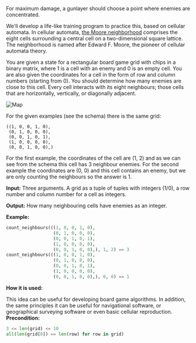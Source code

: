 For maximum damage, a gunlayer should choose a point where enemies are concentrated.

We'll develop a life-like training program to practice this, based on cellular automata. In cellular automata, [the Moore neighborhood](http://en.wikipedia.org/wiki/Moore_neighborhood) comprises
the eight cells surrounding a central cell on a two-dimensional square lattice.
The neighborhood is named after Edward F. Moore, the pioneer of cellular automata theory.

You are given a state for a rectangular board game grid with chips in a binary matrix,
where 1 is a cell with an enemy and 0 is an empty cell. 
You are also given the coordinates for a cell in
the form of row and column numbers (starting from 0). 
You should determine how many enemies are close to this cell.
Every cell interacts with its eight neighbours; those cells that are horizontally, vertically, or diagonally adjacent.

![Map](example.svg)

For the given examples (see the schema) there is the same grid:

```
((1, 0, 0, 1, 0),
 (0, 1, 0, 0, 0),
 (0, 0, 1, 0, 1),
 (1, 0, 0, 0, 0),
 (0, 0, 1, 0, 0),)
```

For the first example, the coordinates of the cell are (1,&nbsp;2) and
as we can see from the schema this cell has 3 neighbour enemies.
For the second example the coordinates are (0,&nbsp;0) and this cell contains
an enemy, but we are only counting the neighbours so the answer is 1.

**Input:** Three arguments. A grid as a tuple of tuples with integers (1/0), a row number and column number for a cell as integers. 

**Output:** How many neighbouring cells have enemies as an integer.

**Example:**

```python
count_neighbours(((1, 0, 0, 1, 0),
                  (0, 1, 0, 0, 0),
                  (0, 0, 1, 0, 1),
                  (1, 0, 0, 0, 0),
                  (0, 0, 1, 0, 0),), 1, 2) == 3
count_neighbours(((1, 0, 0, 1, 0),
                  (0, 1, 0, 0, 0),
                  (0, 0, 1, 0, 1),
                  (1, 0, 0, 0, 0),
                  (0, 0, 1, 0, 0),), 0, 0) == 1
```
**How it is used:**

This idea can be useful for developing board game algorithms.
In addition, the same principles it can be useful for navigational software, or geographical surveying software or even basic cellular reproduction.
**Precondition:**
```python
3 <= len(grid) <= 10
all(len(grid[0]) == len(row) for row in grid)
```
